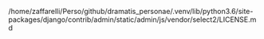 /home/zaffarelli/Perso/github/dramatis_personae/.venv/lib/python3.6/site-packages/django/contrib/admin/static/admin/js/vendor/select2/LICENSE.md
